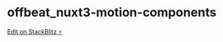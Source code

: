 # offbeat_nuxt3-motion-components

[Edit on StackBlitz ⚡️](https://stackblitz.com/edit/github-e8j5vo)